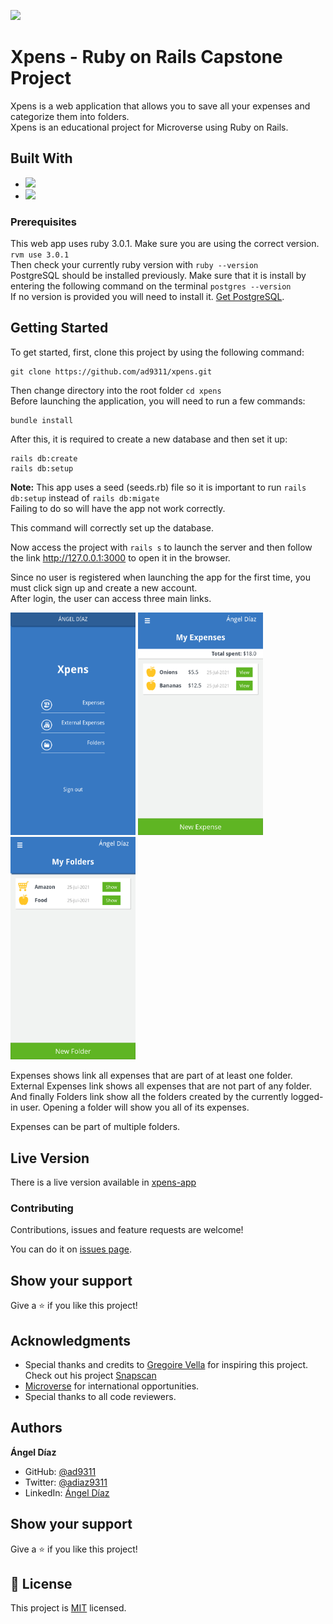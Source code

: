 ![](https://img.shields.io/badge/Microverse-blueviolet)

# Xpens - Ruby on Rails Capstone Project

Xpens is a web application that allows you to save all your expenses and categorize them into folders.</br>
Xpens is an educational project for Microverse using Ruby on Rails.

## Built With

- ![](<https://img.shields.io/badge/-Ruby on Rails-rgb(199%2C%2032%2C%2039)?style=plastic&logo=ruby>)
- ![](<https://img.shields.io/badge/-PostgreSQL-rgb(10%2C%2032%2C%2039)?style=plastic&logo=postgresql>)

### Prerequisites

This web app uses ruby 3.0.1. Make sure you are using the correct version. `rvm use 3.0.1`</br>
Then check your currently ruby version with `ruby --version`</br>
PostgreSQL should be installed previously. Make sure that it is install by entering the following command on the terminal `postgres --version`</br>
If no version is provided you will need to install it. [Get PostgreSQL](https://www.postgresql.org/download/).

## Getting Started

To get started, first, clone this project by using the following command:

```
git clone https://github.com/ad9311/xpens.git
```

Then change directory into the root folder `cd xpens`</br>
Before launching the application, you will need to run a few commands:</br>

```
bundle install
```

After this, it is required to create a new database and then set it up:

```
rails db:create
rails db:setup
```
**Note:** This app uses a seed (seeds.rb) file so it is important to run `rails db:setup` instead of `rails db:migate`</br>
Failing to do so will have the app not work correctly.</br>

This command will correctly set up the database.

Now access the project with `rails s` to launch the server and then follow the link http://127.0.0.1:3000 to open it in the browser.</br>

Since no user is registered when launching the app for the first time, you must click sign up and create a new account.</br>
After login, the user can access three main links.</br>

<img src="./docs/images/home_page.png" alt="user_home" width="200"/>
<img src="./docs/images/expenses.png" alt="expenses" width="200"/>
<img src="./docs/images/folders.png" alt="folders" width="200"/>

Expenses shows link all expenses that are part of at least one folder.</br>
External Expenses link shows all expenses that are not part of any folder.</br>
And finally Folders link show all the folders created by the currently logged-in user. Opening a folder will show you all of its expenses.</br>

Expenses can be part of multiple folders.

## Live Version

There is a live version available in [xpens-app](https://xpens-app.herokuapp.com/)

### Contributing

Contributions, issues and feature requests are welcome!

You can do it on [issues page](https://github.com/ad9311/xpens/issues).

## Show your support

Give a ⭐️ if you like this project!

## Acknowledgments

- Special thanks and credits to [Gregoire Vella](https://www.behance.net/gregoirevella) for inspiring this project. Check out his project [Snapscan](https://www.behance.net/gallery/19759151/Snapscan-iOs-design-and-branding?tracking_source=)
- [Microverse](https://www.microverse.org/) for international opportunities.
- Special thanks to all code reviewers.

## Authors

**Ángel Díaz**

- GitHub: [@ad9311](https://github.com/ad9311)
- Twitter: [@adiaz9311](https://twitter.com/adiaz9311)
- LinkedIn: [Ángel Díaz](https://www.linkedin.com/in/ad9311/)

## Show your support

Give a ⭐️ if you like this project!

## 📝 License

This project is [MIT](./LICENSE) licensed.
